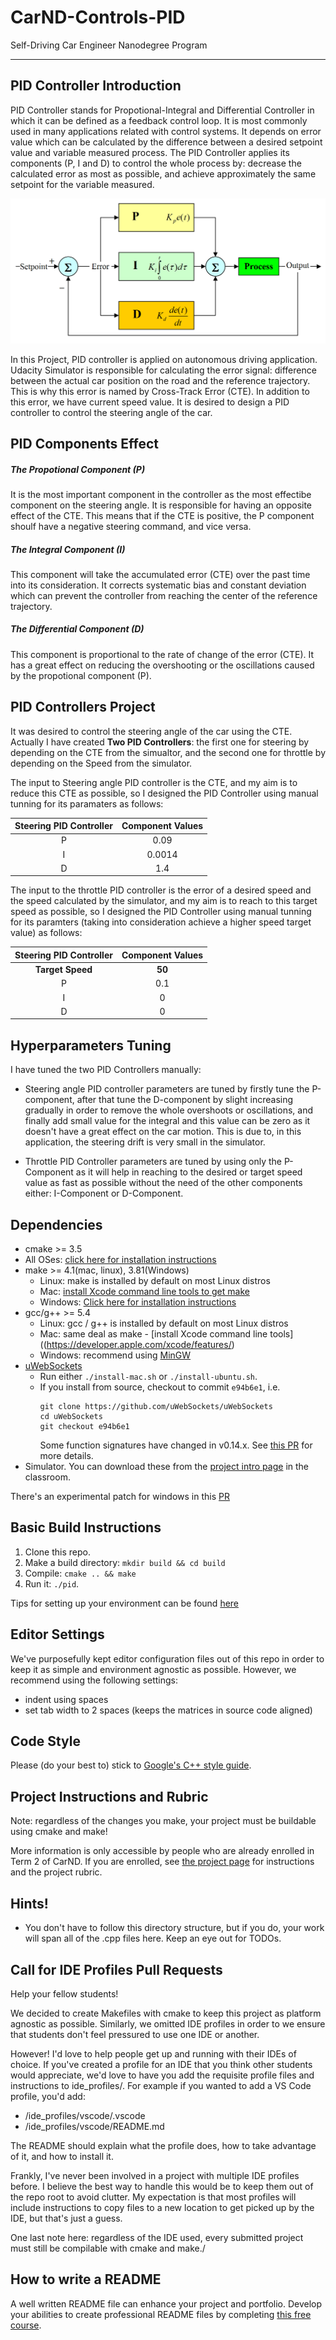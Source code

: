 # CarND-Controls-PID
Self-Driving Car Engineer Nanodegree Program

---

## PID Controller Introduction
PID Controller stands for Propotional-Integral and Differential Controller in which it can be defined as a feedback control loop. It is most commonly used in many applications related with control systems. It depends on error value which can be calculated by the difference between a desired setpoint value and variable measured process. The PID Controller applies its components (P, I and D) to control the whole process by: decrease the calculated error as most as possible, and achieve approximately the same setpoint for the variable measured.
 
![alt text](pid.jpg "PID Controller")

In this Project, PID controller is applied on autonomous driving application. Udacity Simulator is responsible for calculating the error signal: difference between the actual car position on the road and the reference trajectory. This is why this error is named by Cross-Track Error (CTE). In addition to this error, we have current speed value. It is desired to design a PID controller to control the steering angle of the car.  

## PID Components Effect

##### The Propotional Component (P)
It is the most important component in the controller as the most effectibe component on the steering angle. It is responsible for having an opposite effect of the CTE. This means that if the CTE is positive, the P component shoulf have a negative steering command, and vice versa.

##### The Integral Component (I)
This component will take the accumulated error (CTE) over the past time  into its consideration. It corrects systematic bias and constant deviation which can prevent the controller from reaching the center of the reference trajectory. 

##### The Differential Component (D)
This component is proportional to the rate of change of the error (CTE). It has a great effect on reducing the overshooting or the oscillations caused by the propotional component (P).


## PID Controllers Project
It was desired to control the steering angle of the car using the CTE. Actually I have created **Two PID Controllers**: the first one for steering by depending on the CTE from the simualtor, and the second one for throttle by depending on the Speed from the simulator. 

The input to Steering angle PID controller is the CTE, and my aim is to reduce this CTE as possible, so I designed the PID Controller using manual tunning for its paramaters as follows:

| Steering PID Controller  | Component Values  |
|:-------------------------:|:-------------------------:|
| P              |       0.09        |
| I              |      0.0014       |
| D              |        1.4        |

The input to the throttle PID controller is the error of a desired speed and the speed calculated by the simulator, and my aim is to reach to this target speed as possible, so I designed the PID Controller using manual tunning for its paramters (taking into consideration achieve a higher speed target value) as follows:

| Steering PID Controller  | Component Values  |
|:-------------------------:|:-------------------------:|
| **Target Speed**              |       **50**        |
| P              |       0.1        |
| I              |        0       |
| D              |        0        |


## Hyperparameters Tuning
I have tuned the two PID Controllers manually:

* Steering angle PID controller parameters are tuned by firstly tune the P-component, after that tune the D-component by slight increasing gradually in order to remove the whole overshoots or oscillations, and finally add small value for the integral and this value can be zero as it doesn't have a great effect on the car motion. This is due to, in this application, the steering drift is very small in the simulator.

* Throttle PID Controller parameters are tuned by using only the P-Component as it will help in reaching to the desired or target speed value as fast as possible without the need of the other components either: I-Component or D-Component.

## Dependencies

* cmake >= 3.5
 * All OSes: [click here for installation instructions](https://cmake.org/install/)
* make >= 4.1(mac, linux), 3.81(Windows)
  * Linux: make is installed by default on most Linux distros
  * Mac: [install Xcode command line tools to get make](https://developer.apple.com/xcode/features/)
  * Windows: [Click here for installation instructions](http://gnuwin32.sourceforge.net/packages/make.htm)
* gcc/g++ >= 5.4
  * Linux: gcc / g++ is installed by default on most Linux distros
  * Mac: same deal as make - [install Xcode command line tools]((https://developer.apple.com/xcode/features/)
  * Windows: recommend using [MinGW](http://www.mingw.org/)
* [uWebSockets](https://github.com/uWebSockets/uWebSockets)
  * Run either `./install-mac.sh` or `./install-ubuntu.sh`.
  * If you install from source, checkout to commit `e94b6e1`, i.e.
    ```
    git clone https://github.com/uWebSockets/uWebSockets 
    cd uWebSockets
    git checkout e94b6e1
    ```
    Some function signatures have changed in v0.14.x. See [this PR](https://github.com/udacity/CarND-MPC-Project/pull/3) for more details.
* Simulator. You can download these from the [project intro page](https://github.com/udacity/self-driving-car-sim/releases) in the classroom.

There's an experimental patch for windows in this [PR](https://github.com/udacity/CarND-PID-Control-Project/pull/3)

## Basic Build Instructions

1. Clone this repo.
2. Make a build directory: `mkdir build && cd build`
3. Compile: `cmake .. && make`
4. Run it: `./pid`. 

Tips for setting up your environment can be found [here](https://classroom.udacity.com/nanodegrees/nd013/parts/40f38239-66b6-46ec-ae68-03afd8a601c8/modules/0949fca6-b379-42af-a919-ee50aa304e6a/lessons/f758c44c-5e40-4e01-93b5-1a82aa4e044f/concepts/23d376c7-0195-4276-bdf0-e02f1f3c665d)

## Editor Settings

We've purposefully kept editor configuration files out of this repo in order to
keep it as simple and environment agnostic as possible. However, we recommend
using the following settings:

* indent using spaces
* set tab width to 2 spaces (keeps the matrices in source code aligned)

## Code Style

Please (do your best to) stick to [Google's C++ style guide](https://google.github.io/styleguide/cppguide.html).

## Project Instructions and Rubric

Note: regardless of the changes you make, your project must be buildable using
cmake and make!

More information is only accessible by people who are already enrolled in Term 2
of CarND. If you are enrolled, see [the project page](https://classroom.udacity.com/nanodegrees/nd013/parts/40f38239-66b6-46ec-ae68-03afd8a601c8/modules/f1820894-8322-4bb3-81aa-b26b3c6dcbaf/lessons/e8235395-22dd-4b87-88e0-d108c5e5bbf4/concepts/6a4d8d42-6a04-4aa6-b284-1697c0fd6562)
for instructions and the project rubric.

## Hints!

* You don't have to follow this directory structure, but if you do, your work
  will span all of the .cpp files here. Keep an eye out for TODOs.

## Call for IDE Profiles Pull Requests

Help your fellow students!

We decided to create Makefiles with cmake to keep this project as platform
agnostic as possible. Similarly, we omitted IDE profiles in order to we ensure
that students don't feel pressured to use one IDE or another.

However! I'd love to help people get up and running with their IDEs of choice.
If you've created a profile for an IDE that you think other students would
appreciate, we'd love to have you add the requisite profile files and
instructions to ide_profiles/. For example if you wanted to add a VS Code
profile, you'd add:

* /ide_profiles/vscode/.vscode
* /ide_profiles/vscode/README.md

The README should explain what the profile does, how to take advantage of it,
and how to install it.

Frankly, I've never been involved in a project with multiple IDE profiles
before. I believe the best way to handle this would be to keep them out of the
repo root to avoid clutter. My expectation is that most profiles will include
instructions to copy files to a new location to get picked up by the IDE, but
that's just a guess.

One last note here: regardless of the IDE used, every submitted project must
still be compilable with cmake and make./

## How to write a README
A well written README file can enhance your project and portfolio.  Develop your abilities to create professional README files by completing [this free course](https://www.udacity.com/course/writing-readmes--ud777).

